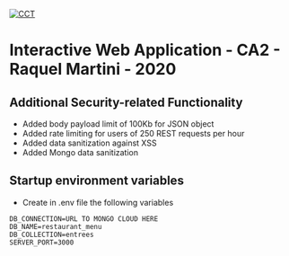 [![CCT](https://www.cct.ie/wp-content/themes/hdcct/img/atoms/logo.jpg)](http://cct.ie)

# Interactive Web Application - CA2 -  Raquel Martini - 2020

## Additional Security-related Functionality
* Added body payload limit of 100Kb for JSON object
* Added rate limiting for users of 250 REST requests per hour
* Added data sanitization against XSS
* Added Mongo data sanitization

## Startup environment variables
* Create in .env file the following variables
~~~~
DB_CONNECTION=URL TO MONGO CLOUD HERE
DB_NAME=restaurant_menu
DB_COLLECTION=entrees
SERVER_PORT=3000
~~~~

